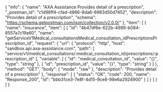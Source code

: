{
  "info": {
    "name": "AXA Assistance Provides detail of a prescription",
    "_postman_id": "c1d98ff4-cfad-4866-8da6-6983d50d7452",
    "description": "Provides detail of a prescription",
    "schema": "https://schema.getpostman.com/json/collection/v2.0.0/"
  },
  "item": [
    {
      "name": "insurance",
      "item": [
        {
          "id": "4b47df6e-622b-4999-b084-8557a7c19a60",
          "name": "getServiceV1Medical_consultationsMedical_consultation_idPrescriptionsPrescription_id",
          "request": {
            "url": {
              "protocol": "http",
              "host": "sandbox.api.axa-assistance.com",
              "path": [
                "service/v1/medical_consultations/:medical_consultation_id/prescriptions/:prescription_id"
              ],
              "variable": [
                {
                  "id": "medical_consultation_id",
                  "value": "{}",
                  "type": "string"
                },
                {
                  "id": "prescription_id",
                  "value": "{}",
                  "type": "string"
                }
              ]
            },
            "method": "GET",
            "body": {
              "mode": "raw"
            },
            "description": "Provides detail of a prescription"
          },
          "response": [
            {
              "status": "OK",
              "code": 200,
              "name": "Response_200",
              "id": "bbb31ce3-7e8f-4d15-9ce8-98e6a2924900"
            }
          ]
        }
      ]
    }
  ]
}